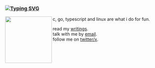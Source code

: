 ### [![Typing SVG](https://readme-typing-svg.demolab.com?font=Yomogi&size=18&pause=1000&color=F5ECF7&width=435&lines=%E3%82%84%E3%81%82%EF%BC%81)](https://git.io/typing-svg)

<img src="img.jpg" align="left" height="150"/>

c, go, typescript and linux are what i do for fun.

read my [writings](https://deewakar.info/notes).  
talk with me by [email](mailto:deewakar.tech@gmail.com).  
follow me on [twitter/x](https://x.com/deewakar01).
